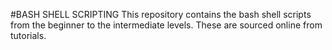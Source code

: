 #BASH SHELL SCRIPTING
This repository contains the bash shell scripts from the beginner to the intermediate levels. These are sourced online from tutorials.

